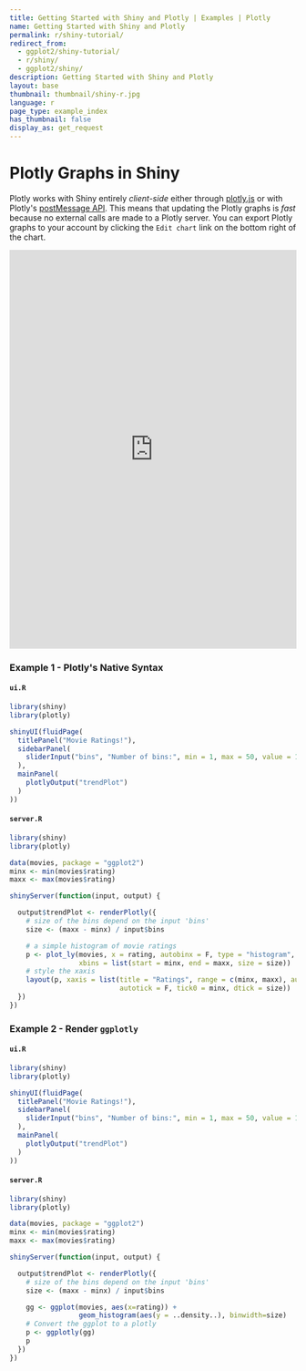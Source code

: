 ```yaml
---
title: Getting Started with Shiny and Plotly | Examples | Plotly
name: Getting Started with Shiny and Plotly
permalink: r/shiny-tutorial/
redirect_from:
  - ggplot2/shiny-tutorial/
  - r/shiny/
  - ggplot2/shiny/
description: Getting Started with Shiny and Plotly
layout: base
thumbnail: thumbnail/shiny-r.jpg
language: r
page_type: example_index
has_thumbnail: false
display_as: get_request
---
```




# Plotly Graphs in Shiny

Plotly works with Shiny entirely *client-side* either through [plotly.js](https://plot.ly/javascript) or with Plotly's [postMessage API](https://github.com/plotly/postMessage-API). This means that updating the Plotly graphs is *fast* because no external calls are made to a Plotly server. You can export Plotly graphs to your account by clicking the <code>Edit chart</code> link on the bottom right of the chart.



<iframe src="https://plotly.shinyapps.io/Movies" width="100%" height=700 scrolling="no" seamless="seamless" style="border: none"></iframe>



### Example 1 - Plotly's Native Syntax

#### `ui.R`

```r
library(shiny)
library(plotly)

shinyUI(fluidPage(
  titlePanel("Movie Ratings!"),
  sidebarPanel(
    sliderInput("bins", "Number of bins:", min = 1, max = 50, value = 10)
  ),
  mainPanel(
    plotlyOutput("trendPlot")
  )
))
```

#### `server.R`

```r
library(shiny)
library(plotly)

data(movies, package = "ggplot2")
minx <- min(movies$rating)
maxx <- max(movies$rating)

shinyServer(function(input, output) {

  output$trendPlot <- renderPlotly({
    # size of the bins depend on the input 'bins'
    size <- (maxx - minx) / input$bins

    # a simple histogram of movie ratings
    p <- plot_ly(movies, x = rating, autobinx = F, type = "histogram",
                 xbins = list(start = minx, end = maxx, size = size))
    # style the xaxis
    layout(p, xaxis = list(title = "Ratings", range = c(minx, maxx), autorange = F,
                           autotick = F, tick0 = minx, dtick = size))
  })
})
```

### Example 2 - Render `ggplotly`

#### `ui.R`

```r
library(shiny)
library(plotly)

shinyUI(fluidPage(
  titlePanel("Movie Ratings!"),
  sidebarPanel(
    sliderInput("bins", "Number of bins:", min = 1, max = 50, value = 10)
  ),
  mainPanel(
    plotlyOutput("trendPlot")
  )
))
```

#### `server.R`

```r
library(shiny)
library(plotly)

data(movies, package = "ggplot2")
minx <- min(movies$rating)
maxx <- max(movies$rating)

shinyServer(function(input, output) {

  output$trendPlot <- renderPlotly({
    # size of the bins depend on the input 'bins'
    size <- (maxx - minx) / input$bins

    gg <- ggplot(movies, aes(x=rating)) +
                 geom_histogram(aes(y = ..density..), binwidth=size)
    # Convert the ggplot to a plotly
    p <- ggplotly(gg)
    p
  })
})
```
